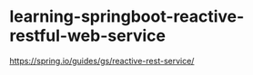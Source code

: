 # learning-springboot-reactive-restful-web-service
https://spring.io/guides/gs/reactive-rest-service/
